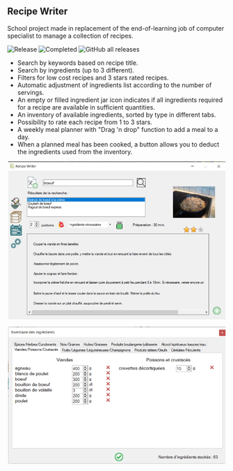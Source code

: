## Recipe Writer
School project made in replacement of the end-of-learning job of computer specialist to manage a collection of recipes.

![Release](https://img.shields.io/badge/release-stable-blue)
![Completed](https://img.shields.io/badge/completed-2025-darkgreen)
![GitHub all releases](https://img.shields.io/github/downloads/laurentbarraud/Recipe-Writer/total?color=88aacc&style=flat)

- Search by keywords based on recipe title.
- Search by ingredients (up to 3 different).
- Filters for low cost recipes and 3 stars rated recipes.
- Automatic adjustment of ingredients list according to the number of servings.
- An empty or filled ingredient jar icon indicates if all ingredients required for a recipe are available in sufficient quantities.
- An inventory of available ingredients, sorted by type in different tabs.
- Possibility to rate each recipe from 1 to 3 stars.
- A weekly meal planner with "Drag 'n drop" function to add a meal to a day.
- When a planned meal has been cooked, a button allows you to deduct the ingredients used from the inventory.

<p align="center">
<img src="https://raw.githubusercontent.com/laurentbarraud/Recipe-Writer/refs/heads/master/recipe-writer-screenshot.jpg" width="500" alt="screenshot of the main form of Recipe Writer app">
</p>
<p align="center">
<img src="https://raw.githubusercontent.com/laurentbarraud/Recipe-Writer/refs/heads/master/recipe-writer-inventory-screenshot.jpg" width="500" alt="screenshot of the inventory in Recipe Writer app">
</p>

